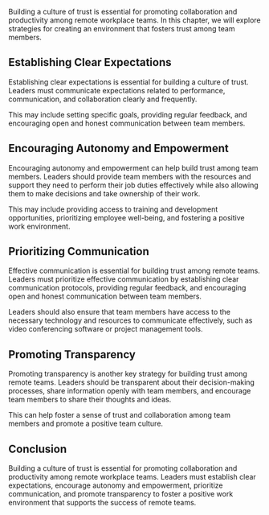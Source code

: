 
Building a culture of trust is essential for promoting collaboration and productivity among remote workplace teams. In this chapter, we will explore strategies for creating an environment that fosters trust among team members.

Establishing Clear Expectations
-------------------------------

Establishing clear expectations is essential for building a culture of trust. Leaders must communicate expectations related to performance, communication, and collaboration clearly and frequently.

This may include setting specific goals, providing regular feedback, and encouraging open and honest communication between team members.

Encouraging Autonomy and Empowerment
------------------------------------

Encouraging autonomy and empowerment can help build trust among team members. Leaders should provide team members with the resources and support they need to perform their job duties effectively while also allowing them to make decisions and take ownership of their work.

This may include providing access to training and development opportunities, prioritizing employee well-being, and fostering a positive work environment.

Prioritizing Communication
--------------------------

Effective communication is essential for building trust among remote teams. Leaders must prioritize effective communication by establishing clear communication protocols, providing regular feedback, and encouraging open and honest communication between team members.

Leaders should also ensure that team members have access to the necessary technology and resources to communicate effectively, such as video conferencing software or project management tools.

Promoting Transparency
----------------------

Promoting transparency is another key strategy for building trust among remote teams. Leaders should be transparent about their decision-making processes, share information openly with team members, and encourage team members to share their thoughts and ideas.

This can help foster a sense of trust and collaboration among team members and promote a positive team culture.

Conclusion
----------

Building a culture of trust is essential for promoting collaboration and productivity among remote workplace teams. Leaders must establish clear expectations, encourage autonomy and empowerment, prioritize communication, and promote transparency to foster a positive work environment that supports the success of remote teams.
